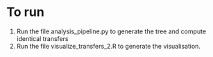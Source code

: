 # To run
1. Run the file analysis_pipeline.py to generate the tree and compute identical transfers
2. Run the file visualize_transfers_2.R to generate the visualisation.
